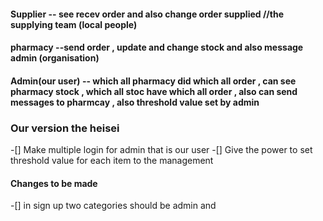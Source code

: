 #### Supplier  -- see recev order and also change order supplied //the supplying team (local people)

#### pharmacy --send order , update and change stock and also message admin (organisation)

#### Admin(our user) -- which all pharmacy did which all order , can see pharmacy stock , which all stoc have which all order , also can send messages to pharmcay , also threshold value set by admin


### Our version the heisei
-[] Make multiple login for admin that is our user
-[] Give the power to set threshold value for each item to the management




#### Changes to be made
-[] in sign up two categories should be admin and  